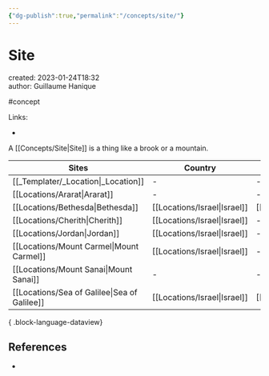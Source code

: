 ```yaml
---
{"dg-publish":true,"permalink":"/concepts/site/"}
---
```


# Site

created: 2023-01-24T18:32  
author: Guillaume Hanique  

#concept

Links:

- 

A [[Concepts/Site\|Site]] is a thing like a brook or a mountain.

| Sites                                           | Country                         | Region                              | City |
| ----------------------------------------------- | ------------------------------- | ----------------------------------- | ---- |
| [[_Templater/_Location\|_Location]]          | \-                              | \-                                  | \-   |
| [[Locations/Ararat\|Ararat]]                 | \-                              | \-                                  | \-   |
| [[Locations/Bethesda\|Bethesda]]             | [[Locations/Israel\|Israel]] | [[Locations/Bethesda\|Bethesda]] | \-   |
| [[Locations/Cherith\|Cherith]]               | [[Locations/Israel\|Israel]] | \-                                  | \-   |
| [[Locations/Jordan\|Jordan]]                 | [[Locations/Israel\|Israel]] | \-                                  | \-   |
| [[Locations/Mount Carmel\|Mount Carmel]]     | [[Locations/Israel\|Israel]] | \-                                  | \-   |
| [[Locations/Mount Sanai\|Mount Sanai]]       | \-                              | \-                                  | \-   |
| [[Locations/Sea of Galilee\|Sea of Galilee]] | [[Locations/Israel\|Israel]] | [[Locations/Galilee\|Galilee]]   | \-   |

{ .block-language-dataview}

## References

- 
